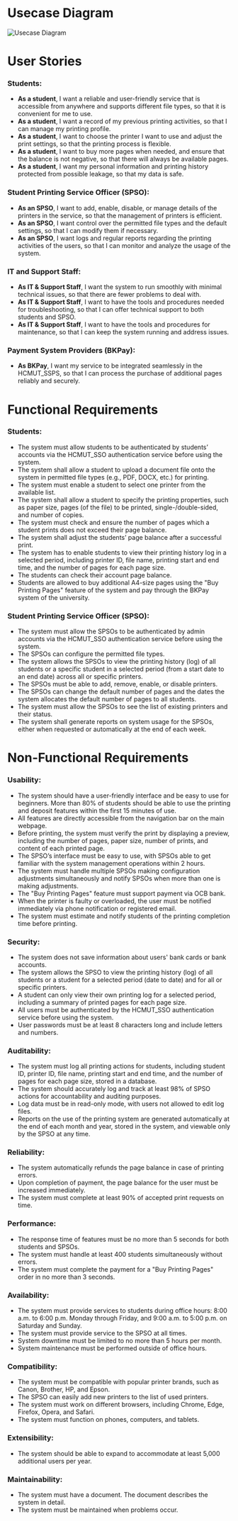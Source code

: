 # Usecase Diagram
![Usecase Diagram](./UsecaseDiagram.png)

# User Stories

### Students:
- **As a student**, I want a reliable and user-friendly service that is accessible from anywhere and supports different file types, so that it is convenient for me to use.
- **As a student**, I want a record of my previous printing activities, so that I can manage my printing profile.
- **As a student**, I want to choose the printer I want to use and adjust the print settings, so that the printing process is flexible.
- **As a student**, I want to buy more pages when needed, and ensure that the balance is not negative, so that there will always be available pages.
- **As a student**, I want my personal information and printing history protected from possible leakage, so that my data is safe.

### Student Printing Service Officer (SPSO):
- **As an SPSO**, I want to add, enable, disable, or manage details of the printers in the service, so that the management of printers is efficient.
- **As an SPSO**, I want control over the permitted file types and the default settings, so that I can modify them if necessary.
- **As an SPSO**, I want logs and regular reports regarding the printing activities of the users, so that I can monitor and analyze the usage of the system.

### IT and Support Staff:
- **As IT & Support Staff**, I want the system to run smoothly with minimal technical issues, so that there are fewer problems to deal with.
- **As IT & Support Staff**, I want to have the tools and procedures needed for troubleshooting, so that I can offer technical support to both students and SPSO.
- **As IT & Support Staff**, I want to have the tools and procedures for maintenance, so that I can keep the system running and address issues.

### Payment System Providers (BKPay):
- **As BKPay**, I want my service to be integrated seamlessly in the HCMUT_SSPS, so that I can process the purchase of additional pages reliably and securely.


# Functional Requirements
### Students:
- The system must allow students to be authenticated by students’ accounts via the HCMUT_SSO authentication service before using the system.
- The system shall allow a student to upload a document file onto the system in permitted file types (e.g., PDF, DOCX, etc.) for printing.
- The system must enable a student to select one printer from the available list.
- The system shall allow a student to specify the printing properties, such as paper size, pages (of the file) to be printed, single-/double-sided, and number of copies.
- The system must check and ensure the number of pages which a student prints does not exceed their page balance.
- The system shall adjust the students’ page balance after a successful print.
- The system has to enable students to view their printing history log in a selected period, including printer ID, file name, printing start and end time, and the number of pages for each page size.
- The students can check their account page balance.
- Students are allowed to buy additional A4-size pages using the "Buy Printing Pages" feature of the system and pay through the BKPay system of the university.

### Student Printing Service Officer (SPSO):
- The system must allow the SPSOs to be authenticated by admin accounts via the HCMUT_SSO authentication service before using the system.
- The SPSOs can configure the permitted file types.
- The system allows the SPSOs to view the printing history (log) of all students or a specific student in a selected period (from a start date to an end date) across all or specific printers.
- The SPSOs must be able to add, remove, enable, or disable printers.
- The SPSOs can change the default number of pages and the dates the system allocates the default number of pages to all students.
- The system must allow the SPSOs to see the list of existing printers and their status.
- The system shall generate reports on system usage for the SPSOs, either when requested or automatically at the end of each week.

# Non-Functional Requirements

### Usability:
- The system should have a user-friendly interface and be easy to use for beginners. More than 80% of students should be able to use the printing and deposit features within the first 15 minutes of use.
- All features are directly accessible from the navigation bar on the main webpage.
- Before printing, the system must verify the print by displaying a preview, including the number of pages, paper size, number of prints, and content of each printed page.
- The SPSO’s interface must be easy to use, with SPSOs able to get familiar with the system management operations within 2 hours.
- The system must handle multiple SPSOs making configuration adjustments simultaneously and notify SPSOs when more than one is making adjustments.
- The "Buy Printing Pages" feature must support payment via OCB bank.
- When the printer is faulty or overloaded, the user must be notified immediately via phone notification or registered email.
- The system must estimate and notify students of the printing completion time before printing.

### Security:
- The system does not save information about users' bank cards or bank accounts.
- The system allows the SPSO to view the printing history (log) of all students or a student for a selected period (date to date) and for all or specific printers.
- A student can only view their own printing log for a selected period, including a summary of printed pages for each page size.
- All users must be authenticated by the HCMUT_SSO authentication service before using the system.
- User passwords must be at least 8 characters long and include letters and numbers.

### Auditability:
- The system must log all printing actions for students, including student ID, printer ID, file name, printing start and end time, and the number of pages for each page size, stored in a database.
- The system should accurately log and track at least 98% of SPSO actions for accountability and auditing purposes.
- Log data must be in read-only mode, with users not allowed to edit log files.
- Reports on the use of the printing system are generated automatically at the end of each month and year, stored in the system, and viewable only by the SPSO at any time.

### Reliability:
- The system automatically refunds the page balance in case of printing errors.
- Upon completion of payment, the page balance for the user must be increased immediately.
- The system must complete at least 90% of accepted print requests on time.

### Performance:
- The response time of features must be no more than 5 seconds for both students and SPSOs.
- The system must handle at least 400 students simultaneously without errors.
- The system must complete the payment for a "Buy Printing Pages" order in no more than 3 seconds.

### Availability:
- The system must provide services to students during office hours: 8:00 a.m. to 6:00 p.m. Monday through Friday, and 9:00 a.m. to 5:00 p.m. on Saturday and Sunday.
- The system must provide service to the SPSO at all times.
- System downtime must be limited to no more than 5 hours per month.
- System maintenance must be performed outside of office hours.

### Compatibility:
- The system must be compatible with popular printer brands, such as Canon, Brother, HP, and Epson.
- The SPSO can easily add new printers to the list of used printers.
- The system must work on different browsers, including Chrome, Edge, Firefox, Opera, and Safari.
- The system must function on phones, computers, and tablets.

### Extensibility:
- The system should be able to expand to accommodate at least 5,000 additional users per year.

### Maintainability:
- The system must have a document. The document describes the system in detail.
- The system must be maintained when problems occur.


